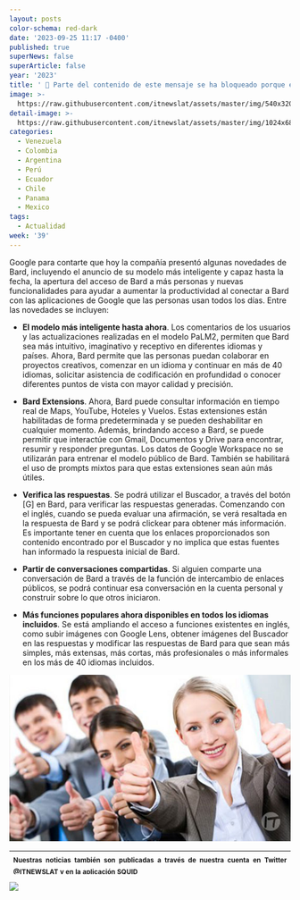 ```yaml
---
layout: posts
color-schema: red-dark
date: '2023-09-25 11:17 -0400'
published: true
superNews: false
superArticle: false
year: '2023'
title: '  Parte del contenido de este mensaje se ha bloqueado porque el remitente no está en la lista de remitentes seguros. Confío en el contenido de rmartinez@mazalancomunicaciones.com. | Mostrar contenido bloqueado Parte del contenido de este mensaje se ha bloqueado porque el remitente no está en la lista de remitentes seguros. Rocio Martinez <rmartinez@mazalancomunicaciones.com>  Te escribimos en nombre de Google para contarte que hoy la compañía presentó algunas novedades de Bard, incluyendo el anuncio de su modelo más inteligente y capaz hasta la fecha, la apertura del acceso de Bard a más personas y nuevas funcionalidades para ayudar a aumentar la productividad al conectar a Bard con las aplicaciones de Google que las personas usan todos los días. Entre las novedades se incluyen:  ✅ El modelo más inteligente hasta ahora. Los comentarios de los usuarios y las actualizaciones realizadas en el modelo PaLM2, permiten que Bard sea más intuitivo, imaginativo y receptivo en diferentes idiomas y países. Ahora, Bard permite que las personas puedan colaborar en proyectos creativos, comenzar en un idioma y continuar en más de 40 idiomas, solicitar asistencia de codificación en profundidad o conocer diferentes puntos de vista con mayor calidad y precisión.   ✅ Bard Extensions. Ahora, Bard puede consultar información en tiempo real de Maps, YouTube, Hoteles y Vuelos. Estas extensiones están habilitadas de forma predeterminada y se pueden deshabilitar en cualquier momento. Además, brindando acceso a Bard, se puede permitir que interactúe con Gmail, Documentos y Drive para encontrar, resumir y responder preguntas. Los datos de Google Workspace no se utilizarán para entrenar el modelo público de Bard. También se habilitará el uso de prompts mixtos para que estas extensiones sean aún más útiles.  ✅ Verifica las respuestas. Se podrá utilizar el Buscador, a través del botón [G] en Bard, para verificar las respuestas generadas. Comenzando con el inglés, cuando se pueda evaluar una afirmación, se verá resaltada en la respuesta de Bard y se podrá clickear para obtener más información. Es importante tener en cuenta que los enlaces proporcionados son contenido encontrado por el Buscador y no implica que estas fuentes han informado la respuesta inicial de Bard.'
image: >-
  https://raw.githubusercontent.com/itnewslat/assets/master/img/540x320/Clientes-Satisfechos-p.jpg
detail-image: >-
  https://raw.githubusercontent.com/itnewslat/assets/master/img/1024x680/Clientes-Satisfechos-g.jpg
categories:
  - Venezuela
  - Colombia
  - Argentina
  - Perú
  - Ecuador
  - Chile
  - Panama
  - Mexico
tags:
  - Actualidad
week: '39'
---
```

Google para contarte que hoy la compañía presentó algunas novedades de Bard, incluyendo el anuncio de su modelo más inteligente y capaz hasta la fecha, la apertura del acceso de Bard a más personas y nuevas funcionalidades para ayudar a aumentar la productividad al conectar a Bard con las aplicaciones de Google que las personas usan todos los días. Entre las novedades se incluyen:

- **El modelo más inteligente hasta ahora**. Los comentarios de los usuarios y las actualizaciones realizadas en el modelo PaLM2, permiten que Bard sea más intuitivo, imaginativo y receptivo en diferentes idiomas y países. Ahora, Bard permite que las personas puedan colaborar en proyectos creativos, comenzar en un idioma y continuar en más de 40 idiomas, solicitar asistencia de codificación en profundidad o conocer diferentes puntos de vista con mayor calidad y precisión. 

- **Bard Extensions**. Ahora, Bard puede consultar información en tiempo real de Maps, YouTube, Hoteles y Vuelos. Estas extensiones están habilitadas de forma predeterminada y se pueden deshabilitar en cualquier momento. Además, brindando acceso a Bard, se puede permitir que interactúe con Gmail, Documentos y Drive para encontrar, resumir y responder preguntas. Los datos de Google Workspace no se utilizarán para entrenar el modelo público de Bard. También se habilitará el uso de prompts mixtos para que estas extensiones sean aún más útiles.

- **Verifica las respuestas**. Se podrá utilizar el Buscador, a través del botón [G] en Bard, para verificar las respuestas generadas. Comenzando con el inglés, cuando se pueda evaluar una afirmación, se verá resaltada en la respuesta de Bard y se podrá clickear para obtener más información. Es importante tener en cuenta que los enlaces proporcionados son contenido encontrado por el Buscador y no implica que estas fuentes han informado la respuesta inicial de Bard.

- **Partir de conversaciones compartidas**. Si alguien comparte una conversación de Bard a través de la función de intercambio de enlaces públicos, se podrá continuar esa conversación en la cuenta personal y construir sobre lo que otros iniciaron. 
 
- **Más funciones populares ahora disponibles en todos los idiomas incluidos**. Se está ampliando el acceso a funciones existentes en inglés, como subir imágenes con Google Lens, obtener imágenes del Buscador en las respuestas y modificar las respuestas de Bard para que sean más simples, más extensas, más cortas, más profesionales o más informales en los más de 40 idiomas incluidos.

![](https://raw.githubusercontent.com/itnewslat/assets/master/img/540x320/Clientes-Satisfechos-p.jpg)

<table style="height: 42px;" width="569">
<tbody>
<tr>
<td style="text-align: justify;"><sub><strong>Nuestras noticias también son publicadas a través de nuestra cuenta en Twitter <a href="https://twitter.com/itnewslat?lang=es">@ITNEWSLAT</a> y en la aplicación <a href="https://squidapp.co/en/">SQUID</a></strong></sub></td>
</tr>
</tbody>
</table>

<img src="https://tracker.metricool.com/c3po.jpg?hash=56f88a41e39ab42c063cc51676587a04"/>